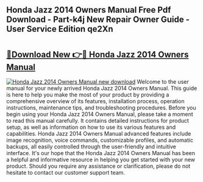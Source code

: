 ## Honda Jazz 2014 Owners Manual Free Pdf Download - Part-k4j New Repair Owner Guide - User Service Edition qe2Xn

# <h2><a href="http://cf16934.oget.top/?id=Honda+Jazz+2014+Owners+Manual">🔗Download New 👉🔴 Honda Jazz 2014 Owners Manual</a></h2>

[![Honda Jazz 2014 Owners Manual new download](https://i.imgur.com/5g1atiW.png)](http://cf16934.oget.top/?id=Honda+Jazz+2014+Owners+Manual)
Welcome to the user manual for your newly arrived Honda Jazz 2014 Owners Manual. This guide is here to help you make the most of your product by providing a comprehensive overview of its features, installation process, operation instructions, maintenance tips, and troubleshooting procedures. Before you begin using your Honda Jazz 2014 Owners Manual, please take a moment to read this manual carefully. It contains detailed instructions for product setup, as well as information on how to use its various features and capabilities. Honda Jazz 2014 Owners Manual advanced features include image recognition, voice commands, customizable profiles, and automatic backups, all easily controlled through the user-friendly and intuitive interface. It's our hope that the Honda Jazz 2014 Owners Manual has been a helpful and informative resource in helping you get started with your new product. Should you require any assistance or clarification, please do not hesitate to contact our customer support team.
